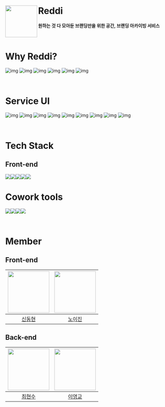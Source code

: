 # <a href="https://www.reddi.kr/"><img src="https://github.com/team-Reddi/reddi-client/assets/52371699/cb7ff8a0-930e-4522-9795-7378fa0ec027" align="left" width="100"></a> **Reddi**
**원하는 것 다 모아둔 브랜딩만을 위한 공간, 브랜딩 아카이빙 서비스**

<br/>

# Why Reddi?
![img](https://github.com/team-Reddi/reddi-server/assets/89639470/479d350a-5e5e-4322-a030-aa1f5153a06d)
![img](https://github.com/team-Reddi/reddi-server/assets/89639470/e45716ef-5ba9-43b4-9dd2-c92f28eefccf)
![img](https://github.com/team-Reddi/reddi-server/assets/89639470/79e48946-90f4-4ccf-97ab-1d676b50946f)
![img](https://github.com/team-Reddi/reddi-server/assets/89639470/21de1c0e-a0b5-4380-8ddc-f3361012b25c)
![img](https://github.com/team-Reddi/reddi-server/assets/89639470/b22aa9cc-f2fc-42c8-9bd1-4171a4fa61cc)
![img](https://github.com/team-Reddi/reddi-server/assets/89639470/2e56289b-d5df-4575-9230-c295aedf8cc6)

<br/>

# Service UI
![img](https://github.com/team-Reddi/reddi-server/assets/89639470/3bab10cf-40cf-403e-bdd1-c46d8aca57c3)
![img](https://github.com/team-Reddi/reddi-server/assets/89639470/f07adf4c-c92d-475b-89ec-6a043015bc5e)
![img](https://github.com/team-Reddi/reddi-server/assets/89639470/df3abf93-d410-43f0-8c51-ff82768f9b50)
![img](https://github.com/team-Reddi/reddi-server/assets/89639470/9cbbf0b3-768f-4292-ac5c-c359434798e8)
![img](https://github.com/team-Reddi/reddi-server/assets/89639470/8854b447-ed7d-4ab6-b12d-259eb7913cd1)
![img](https://github.com/team-Reddi/reddi-server/assets/89639470/8217ac7b-e751-40e7-ad54-53ef2fb3a04d)
![img](https://github.com/team-Reddi/reddi-server/assets/89639470/cf83dac9-2e40-48f2-8ce2-b2b2a7fe48e5)
![img](https://github.com/team-Reddi/reddi-server/assets/89639470/a97ea91b-7855-466a-a744-3b8ba0a1879d)
![img](https://github.com/team-Reddi/reddi-server/assets/89639470/c9296b1a-18e8-44b0-8766-427f21ae50e6)

<br/>

# Tech Stack
## Front-end
<img src="https://img.shields.io/badge/react-61DAFB?style=for-the-badge&logo=react&logoColor=black"><img src="https://img.shields.io/badge/typescript-3178C6?style=for-the-badge&logo=typescript&logoColor=white"><img src="https://img.shields.io/badge/reactquery-FF4154?style=for-the-badge&logo=reactquery&logoColor=white"><img src="https://img.shields.io/badge/recoil-3578E5?style=for-the-badge&logo=recoil&logoColor=white"><img src="https://img.shields.io/badge/styledcomponents-DB7093?style=for-the-badge&logo=styledcomponents&logoColor=white">


# Cowork tools
<img src="https://img.shields.io/badge/Notion-%23000000.svg?style=for-the-badge&logo=notion&logoColor=white"><img src="https://img.shields.io/badge/-Swagger-%23Clojure?style=for-the-badge&logo=swagger&logoColor=white"><img src="https://img.shields.io/badge/github-181717?style=for-the-badge&logo=github&logoColor=white"><img src="https://img.shields.io/badge/git-F05032?style=for-the-badge&logo=git&logoColor=white">

<br/>

# Member
## Front-end

| <img src="https://avatars.githubusercontent.com/u/82135534?v=4" width="130" height="130"> | <img src ="https://avatars.githubusercontent.com/u/52371699?v=4" width="130" height="130"> | 
| :---------------------------------------------------------------------------------------: | :----------------------------------------------------------------------------------------: |
|                         [신동현](https://github.com/dhshin98)                               |                         [노이진](https://github.com/leejin-rho)                             |

## Back-end

| <img src="https://avatars.githubusercontent.com/u/48885608?v=4" width="130" height="130"> | <img src ="https://avatars.githubusercontent.com/u/89639470?v=4" width="130" height="130"> | 
| :---------------------------------------------------------------------------------------: | :----------------------------------------------------------------------------------------: |
|                         [최현수](https://github.com/itsme-shawn)                           |                          [이영교](https://github.com/YoungGyo-00)                            |
